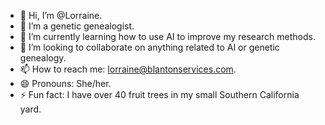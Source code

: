 - 👋 Hi, I’m @Lorraine.
- 👀 I’m a genetic genealogist.
- 🌱 I’m currently learning how to use AI to improve my research methods.
- 💞️ I’m looking to collaborate on anything related to AI or genetic genealogy.
- 📫 How to reach me: lorraine@blantonservices.com.
- 😄 Pronouns: She/her.
- ⚡ Fun fact: I have over 40 fruit trees in my small Southern California yard.

<!---
LorraineB9/LorraineB9 is a ✨ special ✨ repository because its `README.md` (this file) appears on your GitHub profile.
You can click the Preview link to take a look at your changes.
--->
